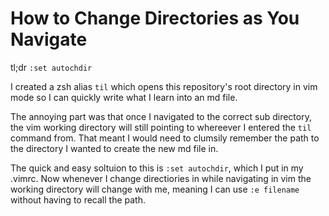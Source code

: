 # How to Change Directories as You Navigate

tl;dr `:set autochdir`

I created a zsh alias `til` which opens this repository's root directory in vim mode so I can quickly write what I learn into an md file.

The annoying part was that once I navigated to the correct sub directory, the vim working directory will still pointing to whereever I entered
the `til` command from. That meant I would need to clumsily remember the path to the directory I wanted to create the new md file in.

The quick and easy soltuion to this is `:set autochdir`, which I put in my .vimrc. Now whenever I change directiories in while navigating in vim
the working directory will change with me, meaning I can use `:e filename` without having to recall the path.
